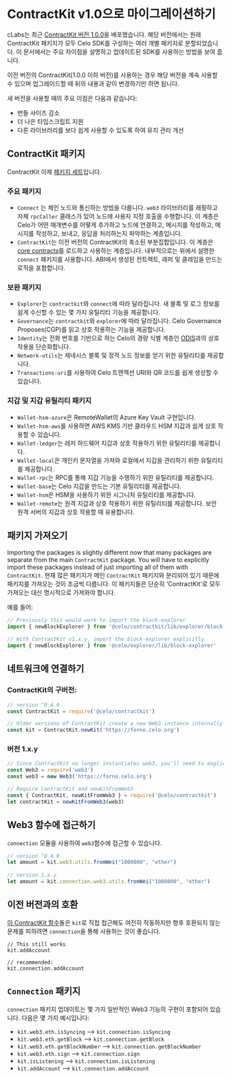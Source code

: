 # ContractKit v1.0으로 마이그레이션하기

cLabs는 최근 [ContractKit 버전 1.0.0](https://medium.com/celoorg/contractkit-1-0-0-9c0412462d45)을 배포했습니다. 해당 버전에서는 원래 ContractKit 패키지가 모두 Celo SDK를 구성하는 여러 개별 패키지로 분할되었습니다. 이 문서에서는 주요 차이점을 설명하고 업데이트된 SDK를 사용하는 방법을 보여 줍니다.

이전 버전의 ContractKit(1.0.0 이하 버전)를 사용하는 경우 해당 버전을 계속 사용할 수 있으며 업그레이드할 때 뒤의 내용과 같이 변경하기만 하면 됩니다.

새 버전을 사용할 때의 주요 이점은 다음과 같습니다:
 - 번들 사이즈 감소
 - 더 나은 타입스크립트 지원
 - 다른 라이브러리를 보다 쉽게 사용할 수 있도록 하여 유지 관리 개선

## ContractKit 패키지

ContractKit 이제 [패키지 세트](https://github.com/celo-org/celo-monorepo/tree/master/packages/sdk)입니다.

### 주요 패키지

 - `Connect` 는 체인 노드와 통신하는 방법을 다룹니다. `web3` 라이브러리를 래핑하고 자체 `rpcCaller` 클래스가 있어 노드에 사용자 지정 호출을 수행합니다. 이 계층은 Celo가 어떤 매개변수를 어떻게 추가하고 노드에 연결하고, 메시지를 작성하고, 메시지를 작성하고, 보내고, 응답을 처리하는지 파악하는 계층입니다.
 - `ContractKit`는 이전 버전의 ContractKit의 축소된 부분집합입니다. 이 계층은 [core contracts](contracts-wrappers-registry.md)를 로드하고 사용하는 계층입니다. 내부적으로는 위에서 설명한 `connect` 패키지를 사용합니다. ABI에서 생성된 컨트랙트, 래퍼 및 클레임을 만드는 로직을 포함합니다.

### 보완 패키지

 - `Explorer`는 `contractkit`와 `connect`에 따라 달라집니다. 새 블록 및 로그 정보를 쉽게 수신할 수 있는 몇 가지 유틸리티 기능을 제공합니다.
 - `Governance`는 `contractkit`와 `explorer`에 따라 달라집니다. Celo Governance Proposes(CGP)를 읽고 상호 작용하는 기능을 제공합니다.
 - `Identity`는 전화 번호를 기반으로 하는 Celo의 경량 식별 계층인 [ODIS](odis.md)과의 상호 작용을 단순화합니다.
 - `Network-utils`는 제네시스 블록 및 정적 노드 정보를 얻기 위한 유틸리티를 제공합니다.
 - `Transactions-uri`를 사용하여 Celo 트랜잭션 URI와 QR 코드를 쉽게 생성할 수 있습니다.

### 지갑 및 지갑 유틸리티 패키지

 - `Wallet-hsm-azure`은 RemoteWallet의 Azure Key Vault 구현입니다.
 - `Wallet-hsm-aws`를 사용하면 AWS KMS 기반 클라우드 HSM 지갑과 쉽게 상호 작용할 수 있습니다.
 - `Wallet-ledger`는 레저 하드웨어 지갑과 상호 작용하기 위한 유틸리티를 제공합니다.
 - `Wallet-local`은 개인키 문자열을 가져와 로컬에서 지갑을 관리하기 위한 유틸리티를 제공합니다.
 - `Wallet-rpc`는 RPC를 통해 지갑 기능을 수행하기 위한 유틸리티를 제공합니다.
 - `Wallet-base`는 Celo 지갑을 만드는 기본 유틸리티를 제공합니다.
 - `Wallet-hsm`은 HSM을 사용하기 위한 시그니처 유틸리티를 제공합니다.
 - `Wallet-remote`는 원격 지갑과 상호 작용하기 위한 유틸리티를 제공합니다. 보안 원격 서버의 지갑과 상호 작용할 때 유용합니다.

## 패키지 가져오기

Importing the packages is slightly different now that many packages are separate from the main `ContractKit` package. You will have to explicitly import these packages instead of just importing all of them with `ContractKit`.
현재 많은 패키지가 메인 `ContractKit` 패키지와 분리되어 있기 때문에 패키지를 가져오는 것이 조금씩 다릅니다. 이 패키지들은 단순히 'ContractKit'로 모두 가져오는 대신 명시적으로 가져와야 합니다.

예를 들어:

```javascript
// Previously this would work to import the block-explorer
import { newBlockExplorer } from '@celo/contractkit/lib/explorer/block-explorer'

// With ContractKit v1.x.y, import the block-explorer explicitly
import { newBlockExplorer } from '@celo/explorer/lib/block-explorer'
```

## 네트워크에 연결하기 

### ContractKit의 구버전:

```javascript
// version ^0.4.0 
const ContractKit = require('@celo/contractkit')

// Older versions of ContractKit create a new Web3 instance internally 
const kit = ContractKit.newKit('https://forno.celo.org')
```

### 버전 1.x.y

```javascript
// Since ContractKit no longer instantiates web3, you'll need to explicitly require it 
const Web3 = require('web3') 
const web3 = new Web3('https://forno.celo.org') 

// Require ContractKit and newKitFromWeb3 
const { ContractKit, newKitFromWeb3 } = require('@celo/contractkit') 
let contractKit = newKitFromWeb3(web3)
```
## Web3 함수에 접근하기

`connection` 모듈을 사용하여 `web3`함수에 접근할 수 있습니다.

```javascript
// version ^0.4.0 
let amount = kit.web3.utils.fromWei("1000000", "ether")
 
// version 1.x.y
let amount = kit.connection.web3.utils.fromWei("1000000", "ether")
```
## 이전 버전과의 호환

[이 ContractKit 함수](https://github.com/celo-org/celo-monorepo/blob/a7579fc9bdc0c1b4ce1d9fec702938accf82be2a/packages/sdk/contractkit/src/kit.ts#L278)들은 `kit`로 직접 접근해도 여전히 작동하지만 향후 호환되지 않는 문제를 피하려면 `connection`을 통해 사용하는 것이 좋습니다.

```
// This still works
kit.addAccount

// recommended:
kit.connection.addAccount
```

## `Connection` 패키지

`connection` 패키지 업데이트는 몇 가지 일반적인 Web3 기능의 구현이 포함되어 있습니다. 다음은 몇 가지 예시입니다:

 - `kit.web3.eth.isSyncing` --> `kit.connection.isSyncing`
 - `kit.web3.eth.getBlock` --> `kit.connection.getBlock`
 - `kit.web3.eth.getBlockNumber` --> `kit.connection.getBlockNumber`
 - `kit.web3.eth.sign` --> `kit.connection.sign`
 - `kit.isListening` --> `kit.connection.isListening`
 - `kit.addAccount` --> `kit.connection.addAccount`
